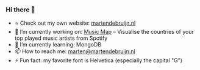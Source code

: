 ### Hi there 👋

- ⭐️ Check out my own website: [martendebruijn.nl](https://martendebruijn.nl)
- 🔭 I’m currently working on: [Music Map](https://github.com/martendebruijn/music-map) – Visualise the countries of your top played music artists from Spotify
- 🌱 I’m currently learning: MongoDB
- 📫 How to reach me: <a href="mailto:marten@martendebruijn.nl">marten@martendebruijn.nl</a>
- ⚡ Fun fact: my favorite font is Helvetica (especially the capital "G")
